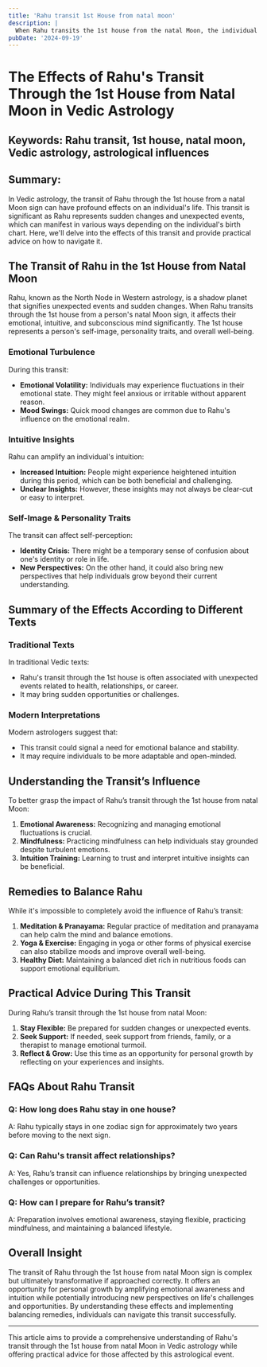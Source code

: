 ```yaml
---
title: 'Rahu transit 1st House from natal moon'
description: |
  When Rahu transits the 1st house from the natal Moon, the individual may face unsolved difficulties, health issues, and potential black magic. Mental stress, mysterious diseases, and problems for parents are also likely.
pubDate: '2024-09-19'
---
```


# The Effects of Rahu's Transit Through the 1st House from Natal Moon in Vedic Astrology

## Keywords: Rahu transit, 1st house, natal moon, Vedic astrology, astrological influences

## Summary:
In Vedic astrology, the transit of Rahu through the 1st house from a natal Moon sign can have profound effects on an individual's life. This transit is significant as Rahu represents sudden changes and unexpected events, which can manifest in various ways depending on the individual's birth chart. Here, we'll delve into the effects of this transit and provide practical advice on how to navigate it.

## The Transit of Rahu in the 1st House from Natal Moon

Rahu, known as the North Node in Western astrology, is a shadow planet that signifies unexpected events and sudden changes. When Rahu transits through the 1st house from a person's natal Moon sign, it affects their emotional, intuitive, and subconscious mind significantly. The 1st house represents a person's self-image, personality traits, and overall well-being.

### Emotional Turbulence
During this transit:
- **Emotional Volatility:** Individuals may experience fluctuations in their emotional state. They might feel anxious or irritable without apparent reason.
- **Mood Swings:** Quick mood changes are common due to Rahu's influence on the emotional realm.

### Intuitive Insights
Rahu can amplify an individual's intuition:
- **Increased Intuition:** People might experience heightened intuition during this period, which can be both beneficial and challenging.
- **Unclear Insights:** However, these insights may not always be clear-cut or easy to interpret.

### Self-Image & Personality Traits
The transit can affect self-perception:
- **Identity Crisis:** There might be a temporary sense of confusion about one's identity or role in life.
- **New Perspectives:** On the other hand, it could also bring new perspectives that help individuals grow beyond their current understanding.

## Summary of the Effects According to Different Texts

### Traditional Texts
In traditional Vedic texts:
- Rahu's transit through the 1st house is often associated with unexpected events related to health, relationships, or career.
- It may bring sudden opportunities or challenges.

### Modern Interpretations
Modern astrologers suggest that:
- This transit could signal a need for emotional balance and stability.
- It may require individuals to be more adaptable and open-minded.

## Understanding the Transit’s Influence

To better grasp the impact of Rahu’s transit through the 1st house from natal Moon:
1. **Emotional Awareness:** Recognizing and managing emotional fluctuations is crucial.
2. **Mindfulness:** Practicing mindfulness can help individuals stay grounded despite turbulent emotions.
3. **Intuition Training:** Learning to trust and interpret intuitive insights can be beneficial.

## Remedies to Balance Rahu

While it's impossible to completely avoid the influence of Rahu’s transit:
1. **Meditation & Pranayama:** Regular practice of meditation and pranayama can help calm the mind and balance emotions.
2. **Yoga & Exercise:** Engaging in yoga or other forms of physical exercise can also stabilize moods and improve overall well-being.
3. **Healthy Diet:** Maintaining a balanced diet rich in nutritious foods can support emotional equilibrium.

## Practical Advice During This Transit

During Rahu’s transit through the 1st house from natal Moon:
1. **Stay Flexible:** Be prepared for sudden changes or unexpected events.
2. **Seek Support:** If needed, seek support from friends, family, or a therapist to manage emotional turmoil.
3. **Reflect & Grow:** Use this time as an opportunity for personal growth by reflecting on your experiences and insights.

## FAQs About Rahu Transit

### Q: How long does Rahu stay in one house?
A: Rahu typically stays in one zodiac sign for approximately two years before moving to the next sign.

### Q: Can Rahu's transit affect relationships?
A: Yes, Rahu’s transit can influence relationships by bringing unexpected challenges or opportunities.

### Q: How can I prepare for Rahu’s transit?
A: Preparation involves emotional awareness, staying flexible, practicing mindfulness, and maintaining a balanced lifestyle.

## Overall Insight

The transit of Rahu through the 1st house from natal Moon sign is complex but ultimately transformative if approached correctly. It offers an opportunity for personal growth by amplifying emotional awareness and intuition while potentially introducing new perspectives on life's challenges and opportunities. By understanding these effects and implementing balancing remedies, individuals can navigate this transit successfully.

---

This article aims to provide a comprehensive understanding of Rahu's transit through the 1st house from natal Moon in Vedic astrology while offering practical advice for those affected by this astrological event.